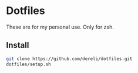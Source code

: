 # Dotfiles

These are for my personal use. Only for zsh.

## Install

```sh
git clone https://github.com/dereli/dotfiles.git
dotfiles/setup.sh
```
